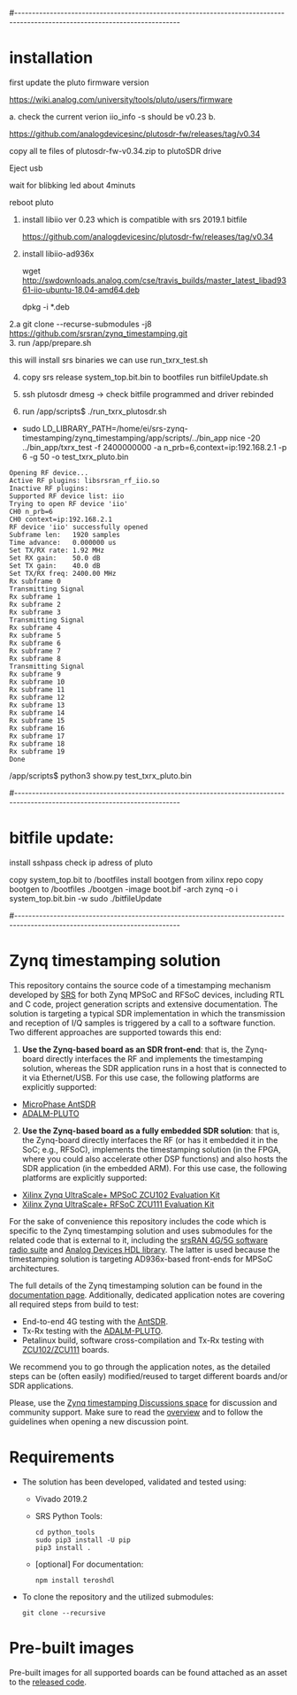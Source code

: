 #----------------------------------------------------------------------------------------------------------------------------

# installation

first update the pluto firmware version

https://wiki.analog.com/university/tools/pluto/users/firmware

a. check the current verion
   iio_info -s
   should be v0.23
b. 

https://github.com/analogdevicesinc/plutosdr-fw/releases/tag/v0.34

copy all te files of plutosdr-fw-v0.34.zip to plutoSDR drive
   
   Eject usb 
   
   wait for blibking led about 4minuts
   
   reboot pluto


1. install libiio ver 0.23 which is compatible with srs 2019.1 bitfile

    https://github.com/analogdevicesinc/plutosdr-fw/releases/tag/v0.34
    
2. install libiio-ad936x

    wget http://swdownloads.analog.com/cse/travis_builds/master_latest_libad9361-iio-ubuntu-18.04-amd64.deb
    
    dpkg -i *.deb
    
2.a  git clone --recurse-submodules -j8 https://github.com/srsran/zynq_timestamping.git    
3. run /app/prepare.sh
   
   this will install srs binaries
   we can use run_txrx_test.sh

4. copy srs release system_top.bit.bin to bootfiles
   run bitfileUpdate.sh
   
5. ssh plutosdr
   dmesg  -> check bitfile programmed and driver rebinded
    
6. run /app/scripts$ ./run_txrx_plutosdr.sh
+ sudo LD_LIBRARY_PATH=/home/ei/srs-zynq-timestamping/zynq_timestamping/app/scripts/../bin_app nice -20 ../bin_app/txrx_test -f 2400000000 -a n_prb=6,context=ip:192.168.2.1 -p 6 -g 50 -o test_txrx_pluto.bin

```
Opening RF device...
Active RF plugins: libsrsran_rf_iio.so
Inactive RF plugins:
Supported RF device list: iio
Trying to open RF device 'iio'
CH0 n_prb=6
CH0 context=ip:192.168.2.1
RF device 'iio' successfully opened
Subframe len:   1920 samples
Time advance:   0.000000 us
Set TX/RX rate: 1.92 MHz
Set RX gain:    50.0 dB
Set TX gain:    40.0 dB
Set TX/RX freq: 2400.00 MHz
Rx subframe 0
Transmitting Signal
Rx subframe 1
Rx subframe 2
Rx subframe 3
Transmitting Signal
Rx subframe 4
Rx subframe 5
Rx subframe 6
Rx subframe 7
Rx subframe 8
Transmitting Signal
Rx subframe 9
Rx subframe 10
Rx subframe 11
Rx subframe 12
Rx subframe 13
Rx subframe 14
Rx subframe 15
Rx subframe 16
Rx subframe 17
Rx subframe 18
Rx subframe 19
Done
```
/app/scripts$ python3 show.py test_txrx_pluto.bin 

#----------------------------------------------------------------------------------------------------------------------------
# bitfile update:
install sshpass
check ip adress of pluto

copy system_top.bit to /bootfiles
install bootgen from xilinx repo
copy bootgen to /bootfiles
./bootgen -image boot.bif -arch zynq -o i system_top.bit.bin -w
sudo ./bitfileUpdate



#----------------------------------------------------------------------------------------------------------------------------

# Zynq timestamping solution

This repository contains the source code of a timestamping mechanism developed by [SRS](http://www.srs.io) for both Zynq MPSoC and RFSoC devices, including RTL and C code, project generation scripts and extensive documentation. The solution is targeting a typical SDR implementation in which the transmission and reception of I/Q samples is triggered by a call to a software function. Two different approaches are supported towards this end:

1. **Use the Zynq-based board as an SDR front-end**: that is, the Zynq-board directly interfaces the RF and implements the timestamping solution, whereas the SDR application runs in a host that is connected to it via Ethernet/USB. For this use case, the following platforms are explicitly supported:

  - [MicroPhase AntSDR](/projects/antsdr/)
  - [ADALM-PLUTO](/projects/pluto/)

2. **Use the Zynq-based board as a fully embedded SDR solution**: that is, the Zynq-board directly interfaces the RF (or has it embedded it in the SoC; e.g., RFSoC), implements the timestamping solution (in the FPGA, where you could also accelerate other DSP functions) and also hosts the SDR application (in the embedded ARM). For this use case, the following platforms are explicitly supported:

  - [Xilinx Zynq UltraScale+ MPSoC ZCU102 Evaluation Kit](/projects/zcu102/)
  - [Xilinx Zynq UltraScale+ RFSoC ZCU111 Evaluation Kit](/projects/zcu111/)

For the sake of convenience this repository includes the code which is specific to the Zynq timestamping solution and uses submodules for the related code that is external to it, including the [srsRAN 4G/5G software radio suite](https://www.srsran.com) and [Analog Devices HDL library](https://wiki.analog.com/resources/fpga/docs/hdl). The latter is used because the timestamping solution is targeting AD936x-based front-ends for MPSoC architectures.

The full details of the Zynq timestamping solution can be found in the [documentation page](https://srsran.github.io/zynq_timestamping/). Additionally, dedicated application notes are covering all required steps from build to test:

- End-to-end 4G testing with the [AntSDR](https://srsran.github.io/zynq_timestamping/app/antsdr.html).
- Tx-Rx testing with the [ADALM-PLUTO](https://srsran.github.io/zynq_timestamping/app/plutosdr.html).
- Petalinux build, software cross-compilation and Tx-Rx testing with [ZCU102/ZCU111](https://srsran.github.io/zynq_timestamping/app/zcu.html) boards.

We recommend you to go through the application notes, as the detailed steps can be (often easily) modified/reused to target different boards and/or SDR applications.

Please, use the [Zynq timestamping Discussions space](https://github.com/srsran/zynq_timestamping/discussions) for discussion and community support. Make sure to read the [overview](https://github.com/srsran/zynq_timestamping/discussions/1) and to follow the guidelines when opening a new discussion point.

# Requirements

- The solution has been developed, validated and tested using:

  * Vivado 2019.2
  * SRS Python Tools:

    ```
    cd python_tools
    sudo pip3 install -U pip
    pip3 install .
    ```
  * [optional] For documentation:
    ```
    npm install teroshdl
    ```

- To clone the repository and the utilized submodules:

  ```
  git clone --recursive
  ```

# Pre-built images

Pre-built images for all supported boards can be found attached as an asset to the [released code](https://github.com/srsran/zynq_timestamping/releases).
